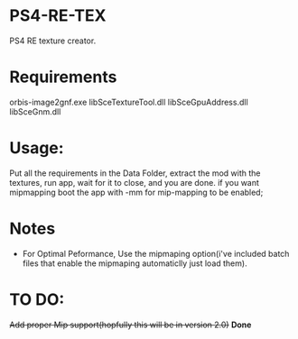 # PS4-RE-TEX
PS4 RE texture creator.
# Requirements

orbis-image2gnf.exe
libSceTextureTool.dll
libSceGpuAddress.dll
libSceGnm.dll

# Usage:
Put all the requirements in the Data Folder, extract the mod with the textures, run app, wait for it to close, and you are done. if you want mipmapping boot the app with -mm for mip-mapping to be enabled;

# Notes
* For Optimal Peformance, Use the mipmaping option(i've included batch files that enable the mipmaping automaticlly just load them).

# TO DO:
~~Add proper Mip support(hopfully this will be in version 2.0)~~ **Done**
